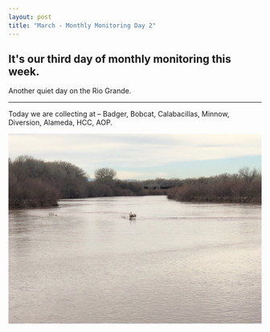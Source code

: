 ```yaml
---
layout: post
title: "March - Monthly Monitoring Day 2" 
---
```


It's our third day of monthly monitoring this week.  
----
Another quiet day on the Rio Grande.
****
Today we are collecting at – Badger, Bobcat, Calabacillas, Minnow, Diversion, Alameda, HCC, AOP.


![A mostly still Rio Grande](/assets/rio_grande_from_mm.jpg)

